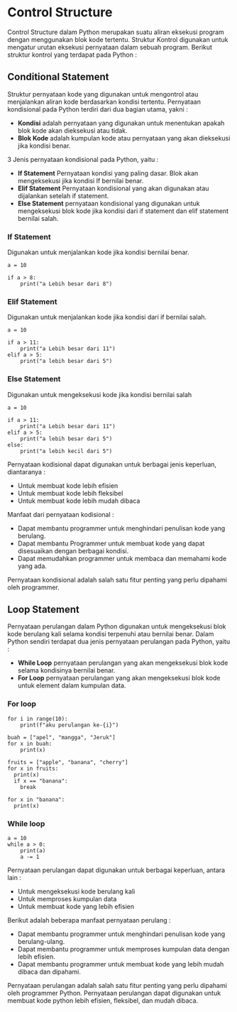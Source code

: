 # Control Structure

Control Structure dalam Python merupakan suatu aliran eksekusi program dengan menggunakan blok kode tertentu. Struktur Kontrol digunakan untuk mengatur urutan eksekusi pernyataan dalam sebuah program. Berikut struktur kontrol yang terdapat pada Python :

## Conditional Statement

Struktur pernyataan kode yang digunakan untuk mengontrol atau menjalankan aliran kode berdasarkan kondisi tertentu. Pernyataan kondisional pada Python terdiri dari dua bagian utama, yakni :

- **Kondisi** adalah pernyataan yang digunakan untuk menentukan apakah blok kode akan dieksekusi atau tidak.
- **Blok Kode** adalah kumpulan kode atau pernyataan yang akan dieksekusi jika kondisi benar.

3 Jenis pernyataan kondisional pada Python, yaitu :

- **If Statement** Pernyataan kondisi yang paling dasar. Blok akan mengeksekusi jika kondisi If bernilai benar.
- **Elif Statement** Pernyataan kondisional yang akan digunakan atau dijalankan setelah if statement.
- **Else Statement** pernyataan kondisional yang digunakan untuk mengeksekusi blok kode jika kondisi dari if statement dan elif statement bernilai salah.

### If Statement

Digunakan untuk menjalankan kode jika kondisi bernilai benar.

```
a = 10

if a > 8:
    print("a Lebih besar dari 8")
```

### Elif Statement

Digunakan untuk menjalankan kode jika kondisi dari if bernilai salah.

```
a = 10

if a > 11:
    print("a Lebih besar dari 11")
elif a > 5:
    print("a lebih besar dari 5")
```

### Else Statement

Digunakan untuk mengeksekusi kode jika kondisi bernilai salah

```
a = 10

if a > 11:
    print("a Lebih besar dari 11")
elif a > 5:
    print("a lebih besar dari 5")
else:
    print("a lebih kecil dari 5")
```

Pernyataan kodisional dapat digunakan untuk berbagai jenis keperluan, diantaranya :

- Untuk membuat kode lebih efisien
- Untuk membuat kode lebih fleksibel
- Untuk membuat kode lebih mudah dibaca

Manfaat dari pernyataan kodisional :

- Dapat membantu programmer untuk menghindari penulisan kode yang berulang.
- Dapat membantu Programmer untuk membuat kode yang dapat disesuaikan dengan berbagai kondisi.
- Dapat memudahkan programmer untuk membaca dan memahami kode yang ada.

Pernyataan kondisional adalah salah satu fitur penting yang perlu dipahami oleh programmer.

## Loop Statement

Pernyataan perulangan dalam Python digunakan untuk mengeksekusi blok kode berulang kali selama kondisi terpenuhi atau bernilai benar. Dalam Python sendiri terdapat dua jenis pernyataan perulangan pada Python, yaitu :

- **While Loop** pernyataan perulangan yang akan mengeksekusi blok kode selama kondisinya bernilai benar.
- **For Loop** pernyataan perulangan yang akan mengeksekusi blok kode untuk element dalam kumpulan data.

### For loop

```
for i in range(10):
    print(f"aku perulangan ke-{i}")

buah = ["apel", "mangga", "Jeruk"]
for x in buah:
    print(x)

fruits = ["apple", "banana", "cherry"]
for x in fruits:
  print(x)
  if x == "banana":
    break

for x in "banana":
  print(x)
```

### While loop

```
a = 10
while a > 0:
    print(a)
    a -= 1
```

Pernyataan perulangan dapat digunakan untuk berbagai keperluan, antara lain :

- Untuk mengeksekusi kode berulang kali
- Untuk memproses kumpulan data
- Untuk membuat kode yang lebih efisien

Berikut adalah beberapa manfaat pernyataan perulang :

- Dapat membantu programmer untuk menghindari penulisan kode yang berulang-ulang.
- Dapat membantu programmer untuk memproses kumpulan data dengan lebih efisien.
- Dapat membantu programmer untuk membuat kode yang lebih mudah dibaca dan dipahami.

Pernyataan perulangan adalah salah satu fitur penting yang perlu dipahami oleh programmer Python. Pernyataan perulangan dapat digunakan untuk membuat kode python lebih efisien, fleksibel, dan mudah dibaca.
